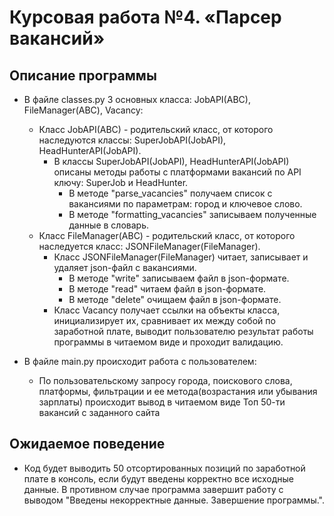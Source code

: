# Курсовая работа №4. «Парсер вакансий»

## Описание программы

- В файле classes.py 3 основных класса: JobAPI(ABC), FileManager(ABC), Vacancy:
  - Класс JobAPI(ABC) - родительский класс, от которого наследуются классы: SuperJobAPI(JobAPI), HeadHunterAPI(JobAPI).
    - В классы SuperJobAPI(JobAPI), HeadHunterAPI(JobAPI) описаны методы работы с платформами вакансий по API ключу: SuperJob и HeadHunter.
        - В методе "parse_vacancies" получаем список с вакансиями по параметрам: город и ключевое слово.
        - В методе "formatting_vacancies" записываем полученные данные в словарь.
  - Класс FileManager(ABC) - родительский класс, от которого наследуется класс: JSONFileManager(FileManager).
    - Класс JSONFileManager(FileManager) читает, записывает и удаляет json-файл с вакансиями.
        - В методе "write" записываем файл в json-формате.
        - В методе "read" читаем файл в json-формате.
        - В методе "delete" очищаем файл в json-формате.
    - Класс Vacancy получает ссылки на объекты класса, инициализирует их, сравнивает их между собой по заработной плате, 
    выводит пользователю результат работы программы в читаемом виде и проходит валидацию.

- В файле main.py происходит работа с пользователем:
    - По пользовательскому запросу города, поискового слова, платформы, фильтрации и 
      ее метода(возрастания или убывания зарплаты) происходит вывод в читаемом виде Топ 50-ти вакансий с заданного сайта


## Ожидаемое поведение
- Код будет выводить 50 отсортированных позиций по заработной плате в консоль, если будут введены корректно все исходные данные. 
  В противном случае программа завершит работу с выводом "Введены некорректные данные. Завершение программы.".
